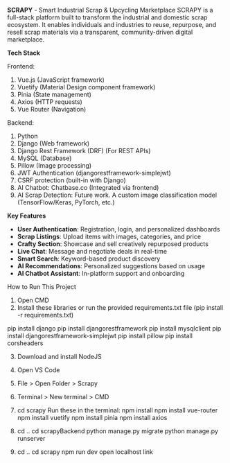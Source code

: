 **SCRAPY** - Smart Industrial Scrap & Upcycling Marketplace
SCRAPY is a full-stack platform built to transform the industrial and domestic scrap ecosystem. It enables individuals and industries to reuse, repurpose, and resell scrap materials via a transparent, community-driven digital marketplace.

**Tech Stack**

Frontend:
1. Vue.js (JavaScript framework)
2. Vuetify (Material Design component framework)
3. Pinia (State management)
4. Axios (HTTP requests)
5. Vue Router (Navigation)

Backend:
1. Python
2. Django (Web framework)
3. Django Rest Framework (DRF) (For REST APIs)
4. MySQL (Database)
5. Pillow (Image processing)
6. JWT Authentication (djangorestframework-simplejwt)
7. CSRF protection (built-in with Django)
8. AI Chatbot: Chatbase.co (Integrated via frontend)
9. AI Scrap Detection: Future work. A custom image classification model (TensorFlow/Keras, PyTorch, etc.)

**Key Features**
- **User Authentication**: Registration, login, and personalized dashboards
- **Scrap Listings**: Upload items with images, categories, and price
- **Crafty Section**: Showcase and sell creatively repurposed products
- **Live Chat**: Message and negotiate deals in real-time
- **Smart Search**: Keyword-based product discovery
- **AI Recommendations**: Personalized suggestions based on usage
- **AI Chatbot Assistant**: In-platform support and onboarding

How to Run This Project

1. Open CMD
2. Install these libraries or run the provided requirements.txt file (pip install -r requirements.txt)

pip install django
pip install djangorestframework
pip install mysqlclient
pip install djangorestframework-simplejwt
pip install pillow
pip install corsheaders

3. Download and install NodeJS
4. Open VS Code
5. File > Open Folder > Scrapy
6. Terminal > New terminal > CMD

7. cd scrapy
Run these in the terminal:
npm install
npm install vue-router
npm install vuetify
npm install pinia
npm install axios

9. cd ..
   cd scrapyBackend
   python manage.py migrate
   python manage.py runserver
   
11. cd ..
   cd scrapy
   npm run dev
   open localhost link



